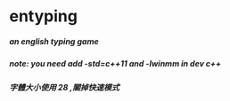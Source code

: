 # entyping
##### an english typing game 
##### note: you need add -std=c++11 and -lwinmm in dev c++
##### 字體大小使用 28 ,關掉快速模式
